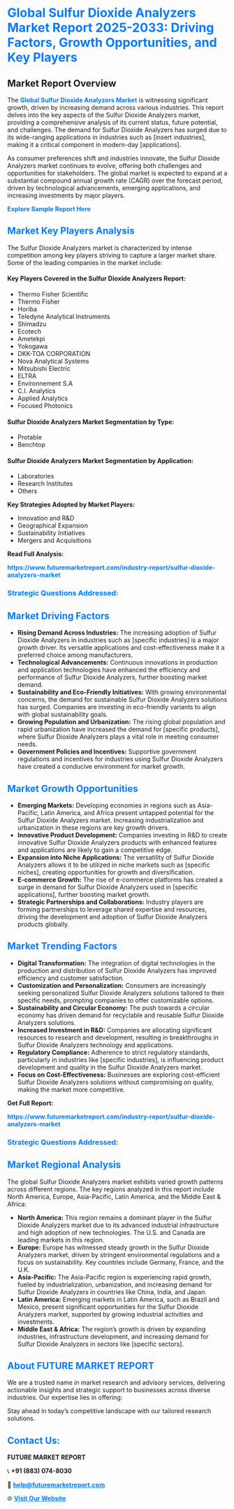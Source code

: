 <h1 style="color: #007BFF;">Global Sulfur Dioxide Analyzers Market Report 2025-2033: Driving Factors, Growth Opportunities, and Key Players</h1>

<section id="overview">
<h2>Market Report Overview</h2>
<p>The <a href="https://www.futuremarketreport.com/industry-report/sulfur-dioxide-analyzers-market" style="color: #007BFF; text-decoration: none;"><strong>Global Sulfur Dioxide Analyzers Market</strong></a> is witnessing significant growth, driven by increasing demand across various industries. This report delves into the key aspects of the Sulfur Dioxide Analyzers market, providing a comprehensive analysis of its current status, future potential, and challenges. The demand for Sulfur Dioxide Analyzers has surged due to its wide-ranging applications in industries such as [insert industries], making it a critical component in modern-day [applications].</p>
<p>As consumer preferences shift and industries innovate, the Sulfur Dioxide Analyzers market continues to evolve, offering both challenges and opportunities for stakeholders. The global market is expected to expand at a substantial compound annual growth rate (CAGR) over the forecast period, driven by technological advancements, emerging applications, and increasing investments by major players.</p>
</section>

<section id="overview">
<p><a href="https://www.futuremarketreport.com/request-sample/reportId=89107" style="color: #007BFF; text-decoration: none;"><strong>Explore Sample Report Here</strong></a></p>
</section>

<section id="key-players">
<h2 style="color: #007BFF;">Market Key Players Analysis</h2>
<p>The Sulfur Dioxide Analyzers market is characterized by intense competition among key players striving to capture a larger market share. Some of the leading companies in the market include:</p>
<h4>Key Players Covered in the Sulfur Dioxide Analyzers Report:</h4>
<ul><li>Thermo Fisher Scientific</li><li>Thermo Fisher</li><li>Horiba</li><li>Teledyne Analytical Instruments</li><li>Shimadzu</li><li>Ecotech</li><li>Ametekpi</li><li>Yokogawa</li><li>DKK-TOA CORPORATION</li><li>Nova Analytical Systems</li><li>Mitsubishi Electric</li><li>ELTRA</li><li>Environnement S.A</li><li>C.I. Analytics</li><li>Applied Analytics</li><li>Focused Photonics</li></ul>
<h4>Sulfur Dioxide Analyzers Market Segmentation by Type:</h4>
<ul><li>Protable</li><li>Benchtop</li></ul>

<h4>Sulfur Dioxide Analyzers Market Segmentation by Application:</h4>
<ul><li>Laboratories</li><li>Research Institutes</li><li>Others</li></ul>
<p><strong>Key Strategies Adopted by Market Players:</strong></p>
<ul>
<li>Innovation and R&D</li>
<li>Geographical Expansion</li>
<li>Sustainability Initiatives</li>
<li>Mergers and Acquisitions</li>
</ul>
</section>

<section>
<p><strong>Read Full Analysis: </strong></p><a href="https://www.futuremarketreport.com/industry-report/sulfur-dioxide-analyzers-market" style="color: #007BFF; text-decoration: none;"><strong>https://www.futuremarketreport.com/industry-report/sulfur-dioxide-analyzers-market</strong></a>
<h3 style="color: #007BFF;">Strategic Questions Addressed:</h3>
</section>

<section id="driving-factors">
<h2 style="color: #007BFF;">Market Driving Factors</h2>
<ul>
<li><strong>Rising Demand Across Industries:</strong> The increasing adoption of Sulfur Dioxide Analyzers in industries such as [specific industries] is a major growth driver. Its versatile applications and cost-effectiveness make it a preferred choice among manufacturers.</li>
<li><strong>Technological Advancements:</strong> Continuous innovations in production and application technologies have enhanced the efficiency and performance of Sulfur Dioxide Analyzers, further boosting market demand.</li>
<li><strong>Sustainability and Eco-Friendly Initiatives:</strong> With growing environmental concerns, the demand for sustainable Sulfur Dioxide Analyzers solutions has surged. Companies are investing in eco-friendly variants to align with global sustainability goals.</li>
<li><strong>Growing Population and Urbanization:</strong> The rising global population and rapid urbanization have increased the demand for [specific products], where Sulfur Dioxide Analyzers plays a vital role in meeting consumer needs.</li>
<li><strong>Government Policies and Incentives:</strong> Supportive government regulations and incentives for industries using Sulfur Dioxide Analyzers have created a conducive environment for market growth.</li>
</ul>
</section>

<section id="growth-opportunities">
<h2 style="color: #007BFF;">Market Growth Opportunities</h2>
<ul>
<li><strong>Emerging Markets:</strong> Developing economies in regions such as Asia-Pacific, Latin America, and Africa present untapped potential for the Sulfur Dioxide Analyzers market. Increasing industrialization and urbanization in these regions are key growth drivers.</li>
<li><strong>Innovative Product Development:</strong> Companies investing in R&D to create innovative Sulfur Dioxide Analyzers products with enhanced features and applications are likely to gain a competitive edge.</li>
<li><strong>Expansion into Niche Applications:</strong> The versatility of Sulfur Dioxide Analyzers allows it to be utilized in niche markets such as [specific niches], creating opportunities for growth and diversification.</li>
<li><strong>E-commerce Growth:</strong> The rise of e-commerce platforms has created a surge in demand for Sulfur Dioxide Analyzers used in [specific applications], further boosting market growth.</li>
<li><strong>Strategic Partnerships and Collaborations:</strong> Industry players are forming partnerships to leverage shared expertise and resources, driving the development and adoption of Sulfur Dioxide Analyzers products globally.</li>
</ul>
</section>

<section id="trending-factors">
<h2 style="color: #007BFF;">Market Trending Factors</h2>
<ul>
<li><strong>Digital Transformation:</strong> The integration of digital technologies in the production and distribution of Sulfur Dioxide Analyzers has improved efficiency and customer satisfaction.</li>
<li><strong>Customization and Personalization:</strong> Consumers are increasingly seeking personalized Sulfur Dioxide Analyzers solutions tailored to their specific needs, prompting companies to offer customizable options.</li>
<li><strong>Sustainability and Circular Economy:</strong> The push towards a circular economy has driven demand for recyclable and reusable Sulfur Dioxide Analyzers solutions.</li>
<li><strong>Increased Investment in R&D:</strong> Companies are allocating significant resources to research and development, resulting in breakthroughs in Sulfur Dioxide Analyzers technology and applications.</li>
<li><strong>Regulatory Compliance:</strong> Adherence to strict regulatory standards, particularly in industries like [specific industries], is influencing product development and quality in the Sulfur Dioxide Analyzers market.</li>
<li><strong>Focus on Cost-Effectiveness:</strong> Businesses are exploring cost-efficient Sulfur Dioxide Analyzers solutions without compromising on quality, making the market more competitive.</li>
</ul>
</section>

<section>
<p><strong>Get Full Report: </strong></p><a href="https://www.futuremarketreport.com/industry-report/sulfur-dioxide-analyzers-market" style="color: #007BFF; text-decoration: none;"><strong>https://www.futuremarketreport.com/industry-report/sulfur-dioxide-analyzers-market</strong></a>
<h3 style="color: #007BFF;">Strategic Questions Addressed:</h3>
</section>


<section id="regional-analysis">
<h2 style="color: #007BFF;">Market Regional Analysis</h2>
<p>The global Sulfur Dioxide Analyzers market exhibits varied growth patterns across different regions. The key regions analyzed in this report include North America, Europe, Asia-Pacific, Latin America, and the Middle East & Africa:</p>
<ul>
<li><strong>North America:</strong> This region remains a dominant player in the Sulfur Dioxide Analyzers market due to its advanced industrial infrastructure and high adoption of new technologies. The U.S. and Canada are leading markets in this region.</li>
<li><strong>Europe:</strong> Europe has witnessed steady growth in the Sulfur Dioxide Analyzers market, driven by stringent environmental regulations and a focus on sustainability. Key countries include Germany, France, and the U.K.</li>
<li><strong>Asia-Pacific:</strong> The Asia-Pacific region is experiencing rapid growth, fueled by industrialization, urbanization, and increasing demand for Sulfur Dioxide Analyzers in countries like China, India, and Japan.</li>
<li><strong>Latin America:</strong> Emerging markets in Latin America, such as Brazil and Mexico, present significant opportunities for the Sulfur Dioxide Analyzers market, supported by growing industrial activities and investments.</li>
<li><strong>Middle East & Africa:</strong> The region’s growth is driven by expanding industries, infrastructure development, and increasing demand for Sulfur Dioxide Analyzers in sectors like [specific sectors].</li>
</ul>
</section>

<footer>
<h2 style="color: #007BFF;">About FUTURE MARKET REPORT</h2>
<p>We are a trusted name in market research and advisory services, delivering actionable insights and strategic support to businesses across diverse industries. Our expertise lies in offering:</p>

<p>Stay ahead in today’s competitive landscape with our tailored research solutions.</p>

<h2 style="color: #007BFF;">Contact Us:</h2>
<p><strong>FUTURE MARKET REPORT</strong></p>
<p>📞 <strong>+91 (883) 074-8030</strong></p>
<p>📧 <strong><a href="mailto:help@futuremarketreport.com" style="color: #007BFF;">help@futuremarketreport.com</a></strong></p>
<p>🌐 <strong><a href="https://www.futuremarketreport.com/" style="color: #007BFF;">Visit Our Website</a></strong></p>
</footer>